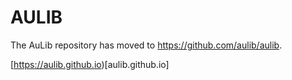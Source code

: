 AULIB
===============

The AuLib repository has moved to https://github.com/aulib/aulib. 

[https://aulib.github.io)[aulib.github.io]

 
